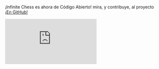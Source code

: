 ¡Infinite Chess es ahora de Código Abierto! mira, y contribuye, al proyecto [¡En GitHub!](https://github.com/Infinite-Chess/infinitechess.org)

<iframe src="https://www.youtube.com/embed/fSUEKosgyt0?si=L-blqfVEpPBmQLMn" title="YouTube video player" frameborder="0" allow="accelerometer; autoplay; clipboard-write; encrypted-media; gyroscope; picture-in-picture; web-share" referrerpolicy="strict-origin-when-cross-origin" allowfullscreen=""></iframe>

